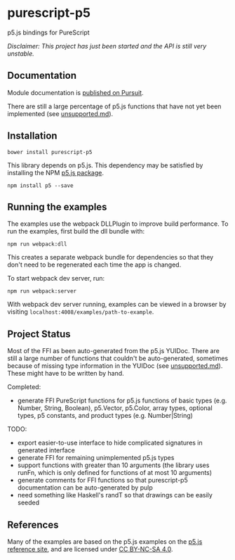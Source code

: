 # purescript-p5

p5.js bindings for PureScript

*Disclaimer: This project has just been started and the API is still very unstable.*

## Documentation

Module documentation is [published on Pursuit](https://pursuit.purescript.org/packages/purescript-p5).

There are still a large percentage of p5.js functions that have not yet been implemented (see [unsupported.md](unsupported.md)).

## Installation

```
bower install purescript-p5
```

This library depends on p5.js. This dependency may be satisfied by installing the NPM [p5.js package](https://www.npmjs.com/package/p5).

```
npm install p5 --save
```

## Running the examples

The examples use the webpack DLLPlugin to improve build performance. To run the examples, first build the dll bundle with:

```
npm run webpack:dll
```

This creates a separate webpack bundle for dependencies so that they don't need to be regenerated each time the app is changed.

To start webpack dev server, run:

```
npm run webpack:server
```

With webpack dev server running, examples can be viewed in a browser by visiting ```localhost:4008/examples/path-to-example```.

## Project Status

Most of the FFI as been auto-generated from the p5.js YUIDoc. There are still a large number of functions that couldn't be auto-generated, sometimes because of missing type information in the YUIDoc (see [unsupported.md](unsupported.md)). These might have to be written by hand.

Completed:
  * generate FFI PureScript functions for p5.js functions of basic types (e.g. Number, String, Boolean), p5.Vector, p5.Color, array types, optional types, p5 constants, and product types (e.g. Number|String)

TODO:
  * export easier-to-use interface to hide complicated signatures in generated interface
  * generate FFI for remaining unimplemented p5.js types
  * support functions with greater than 10 arguments (the library uses runFn, which is only defined for functions of at most 10 arguments) 
  * generate comments for FFI functions so that purescript-p5 documentation can be auto-generated by pulp
  * need something like Haskell's randT so that drawings can be easily seeded

## References

Many of the examples are based on the p5.js examples on the [p5.js reference site](https://p5js.org/examples/), and are licensed under [CC BY-NC-SA 4.0](https://creativecommons.org/licenses/by-nc-sa/4.0/).

